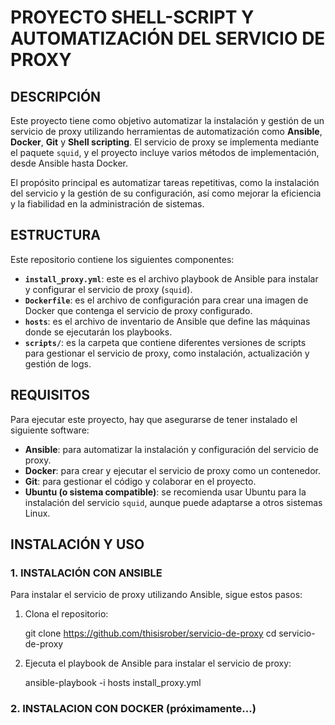 # PROYECTO SHELL-SCRIPT Y AUTOMATIZACIÓN DEL SERVICIO DE PROXY

## DESCRIPCIÓN

Este proyecto tiene como objetivo automatizar la instalación y gestión de un servicio de proxy utilizando herramientas de automatización como **Ansible**, **Docker**, **Git** y **Shell scripting**. El servicio de proxy se implementa mediante el paquete `squid`, y el proyecto incluye varios métodos de implementación, desde Ansible hasta Docker.

El propósito principal es automatizar tareas repetitivas, como la instalación del servicio y la gestión de su configuración, así como mejorar la eficiencia y la fiabilidad en la administración de sistemas.

## ESTRUCTURA

Este repositorio contiene los siguientes componentes:

- **`install_proxy.yml`**: este es el archivo playbook de Ansible para instalar y configurar el servicio de proxy (`squid`).
- **`Dockerfile`**: es el archivo de configuración para crear una imagen de Docker que contenga el servicio de proxy configurado.
- **`hosts`**: es el archivo de inventario de Ansible que define las máquinas donde se ejecutarán los playbooks.
- **`scripts/`**: es la carpeta que contiene diferentes versiones de scripts para gestionar el servicio de proxy, como instalación, actualización y gestión de logs.

## REQUISITOS

Para ejecutar este proyecto, hay que asegurarse de tener instalado el siguiente software:

- **Ansible**: para automatizar la instalación y configuración del servicio de proxy.
- **Docker**: para crear y ejecutar el servicio de proxy como un contenedor.
- **Git**: para gestionar el código y colaborar en el proyecto.
- **Ubuntu (o sistema compatible)**: se recomienda usar Ubuntu para la instalación del servicio `squid`, aunque puede adaptarse a otros sistemas Linux.

## INSTALACIÓN Y USO

### 1. INSTALACIÓN CON ANSIBLE

Para instalar el servicio de proxy utilizando Ansible, sigue estos pasos:

1. Clona el repositorio:

   git clone https://github.com/thisisrober/servicio-de-proxy
   cd servicio-de-proxy

2. Ejecuta el playbook de Ansible para instalar el servicio de proxy:

   ansible-playbook -i hosts install_proxy.yml

### 2. INSTALACION CON DOCKER (próximamente...)